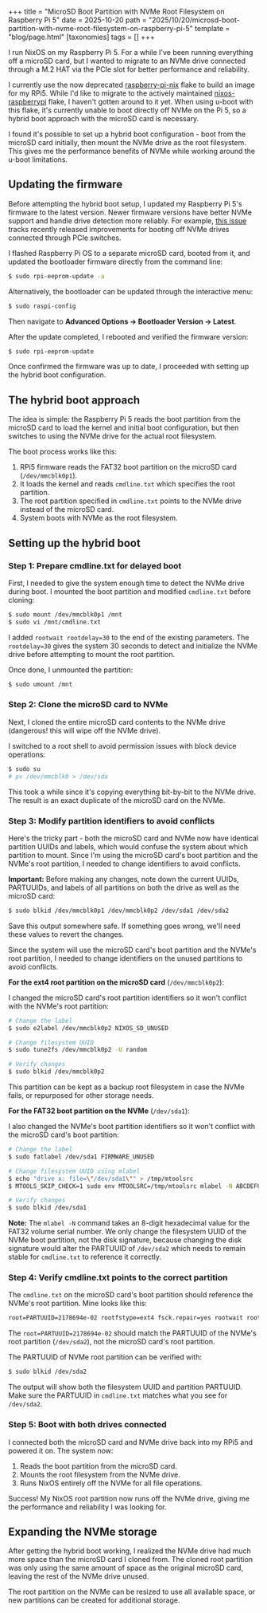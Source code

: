 +++
title = "MicroSD Boot Partition with NVMe Root Filesystem on Raspberry Pi 5"
date = 2025-10-20
path = "2025/10/20/microsd-boot-partition-with-nvme-root-filesystem-on-raspberry-pi-5"
template = "blog/page.html"
[taxonomies]
tags = []
+++

I run NixOS on my Raspberry Pi 5. For a while I've been running everything off a microSD card, but
I wanted to migrate to an NVMe drive connected through a M.2 HAT via the PCIe slot for better performance
and reliability.

I currently use the now deprecated [raspberry-pi-nix](https://github.com/nix-community/raspberry-pi-nix)
flake to build an image for my RPi5. While I'd like to migrate to the actively maintained
[nixos-raspberrypi](https://github.com/nvmd/nixos-raspberrypi) flake, I haven't gotten around to it yet.
When using u-boot with this flake, it's currently unable to boot directly off NVMe on the Pi 5, so a
hybrid boot approach with the microSD card is necessary.

I found it's possible to set up a hybrid boot configuration - boot from the microSD card initially,
then mount the NVMe drive as the root filesystem. This gives me the performance benefits of NVMe
while working around the u-boot limitations.

## Updating the firmware

Before attempting the hybrid boot setup, I updated my Raspberry Pi 5's firmware to the latest version.
Newer firmware versions have better NVMe support and handle drive detection more reliably. For example,
[this issue](https://github.com/raspberrypi/firmware/issues/1833) tracks recently released improvements
for booting off NVMe drives connected through PCIe switches.

I flashed Raspberry Pi OS to a separate microSD card, booted from it, and updated the bootloader
firmware directly from the command line:

```bash
$ sudo rpi-eeprom-update -a
```

Alternatively, the bootloader can be updated through the interactive menu:

```bash
$ sudo raspi-config
```

Then navigate to **Advanced Options → Bootloader Version → Latest**.

After the update completed, I rebooted and verified the firmware version:

```bash
$ sudo rpi-eeprom-update
```

Once confirmed the firmware was up to date, I proceeded with setting up the hybrid boot configuration.

## The hybrid boot approach

The idea is simple: the Raspberry Pi 5 reads the boot partition from the microSD card to load the
kernel and initial boot configuration, but then switches to using the NVMe drive for the actual
root filesystem.

The boot process works like this:
1. RPi5 firmware reads the FAT32 boot partition on the microSD card (`/dev/mmcblk0p1`).
2. It loads the kernel and reads `cmdline.txt` which specifies the root partition.
3. The root partition specified in `cmdline.txt` points to the NVMe drive instead of the microSD card.
4. System boots with NVMe as the root filesystem.

## Setting up the hybrid boot

### Step 1: Prepare cmdline.txt for delayed boot

First, I needed to give the system enough time to detect the NVMe drive during boot. I mounted the
boot partition and modified `cmdline.txt` before cloning:

```bash
$ sudo mount /dev/mmcblk0p1 /mnt
$ sudo vi /mnt/cmdline.txt
```

I added `rootwait rootdelay=30` to the end of the existing parameters. The `rootdelay=30` gives the
system 30 seconds to detect and initialize the NVMe drive before attempting to mount the root partition.

Once done, I unmounted the partition:
```bash
$ sudo umount /mnt
```

### Step 2: Clone the microSD card to NVMe

Next, I cloned the entire microSD card contents to the NVMe drive (dangerous! this will wipe off the
NVMe drive).

I switched to a root shell to avoid permission issues with block device operations:

```bash
$ sudo su
# pv /dev/mmcblk0 > /dev/sda
```

This took a while since it's copying everything bit-by-bit to the NVMe drive. The result is an exact
duplicate of the microSD card on the NVMe.

### Step 3: Modify partition identifiers to avoid conflicts

Here's the tricky part - both the microSD card and NVMe now have identical partition UUIDs and labels,
which would confuse the system about which partition to mount. Since I'm using the microSD card's boot
partition and the NVMe's root partition, I needed to change identifiers to avoid conflicts.

**Important:** Before making any changes, note down the current UUIDs, PARTUUIDs, and labels of all
partitions on both the drive as well as the microSD card:

```bash
$ sudo blkid /dev/mmcblk0p1 /dev/mmcblk0p2 /dev/sda1 /dev/sda2
```

Save this output somewhere safe. If something goes wrong, we'll need these values to revert the changes.

Since the system will use the microSD card's boot partition and the NVMe's root partition, I needed
to change identifiers on the unused partitions to avoid conflicts.

**For the ext4 root partition on the microSD card** (`/dev/mmcblk0p2`):

I changed the microSD card's root partition identifiers so it won't conflict with the NVMe's root
partition:

```bash
# Change the label
$ sudo e2label /dev/mmcblk0p2 NIXOS_SD_UNUSED

# Change filesystem UUID
$ sudo tune2fs /dev/mmcblk0p2 -U random

# Verify changes
$ sudo blkid /dev/mmcblk0p2
```

This partition can be kept as a backup root filesystem in case the NVMe fails, or repurposed for
other storage needs.

**For the FAT32 boot partition on the NVMe** (`/dev/sda1`):

I also changed the NVMe's boot partition identifiers so it won't conflict with the microSD card's
boot partition:

```bash
# Change the label
$ sudo fatlabel /dev/sda1 FIRMWARE_UNUSED

# Change filesystem UUID using mlabel
$ echo "drive x: file=\"/dev/sda1\"" > /tmp/mtoolsrc
$ MTOOLS_SKIP_CHECK=1 sudo env MTOOLSRC=/tmp/mtoolsrc mlabel -N ABCDEF01 x:

# Verify changes
$ sudo blkid /dev/sda1
```

**Note:** The `mlabel -N` command takes an 8-digit hexadecimal value for the FAT32 volume serial number.
We only change the filesystem UUID of the NVMe boot partition, not the disk signature, because changing
the disk signature would alter the PARTUUID of `/dev/sda2` which needs to remain stable for `cmdline.txt`
to reference it correctly.

### Step 4: Verify cmdline.txt points to the correct partition

The `cmdline.txt` on the microSD card's boot partition should reference the NVMe's root partition.
Mine looks like this:

```txt
root=PARTUUID=2178694e-02 rootfstype=ext4 fsck.repair=yes rootwait rootdelay=30 console=tty1 console=serial0,115200n8 init=/sbin/init loglevel=7 lsm=landlock,yama,bpf
```

The `root=PARTUUID=2178694e-02` should match the PARTUUID of the NVMe's root partition (`/dev/sda2`),
not the microSD card's root partition.

The PARTUUID of NVMe root partition can be verified with:
```bash
$ sudo blkid /dev/sda2
```

The output will show both the filesystem UUID and partition PARTUUID. Make sure the PARTUUID in
`cmdline.txt` matches what you see for `/dev/sda2`.

### Step 5: Boot with both drives connected

I connected both the microSD card and NVMe drive back into my RPi5 and powered it on. The system now:
1. Reads the boot partition from the microSD card.
2. Mounts the root filesystem from the NVMe drive.
3. Runs NixOS entirely off the NVMe for all file operations.

Success! My NixOS root partition now runs off the NVMe drive, giving me the performance and reliability
I was looking for.

## Expanding the NVMe storage

After getting the hybrid boot working, I realized the NVMe drive had much more space than the microSD
card I cloned from. The cloned root partition was only using the same amount of space as the original
microSD card, leaving the rest of the NVMe drive unused.

The root partition on the NVMe can be resized to use all available space, or new partitions can be
created for additional storage.
